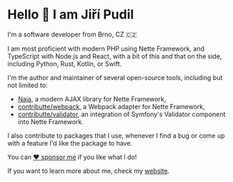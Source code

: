 # Hello 👋 I am Jiří Pudil

I'm a software developer from Brno, CZ 🇨🇿

I am most proficient with modern PHP using Nette Framework, and TypeScript with Node.js and React, with a bit of this and that on the side, including Python, Rust, Kotlin, or Swift.

I'm the author and maintainer of several open-source tools, including but not limited to:

- [Naja](https://github.com/naja-js/naja), a modern AJAX library for Nette Framework,
- [contributte/webpack](https://github.com/contributte/webpack), a Webpack adapter for Nette Framework,
- [contributte/validator](https://github.com/contributte/validator), an integration of Symfony's Validator component into Nette Framework.

I also contribute to packages that I use, whenever I find a bug or come up with a feature I'd like the package to have.

You can [❤️ sponsor me](https://github.com/sponsors/jiripudil) if you like what I do!

If you want to learn more about me, check my [website](https://jiripudil.cz).
